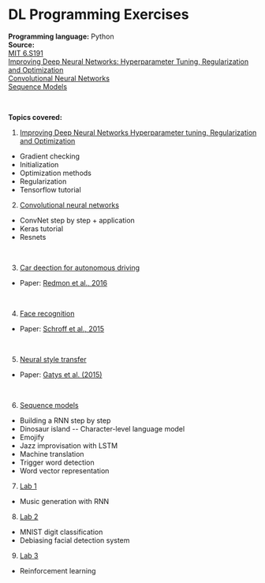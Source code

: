 # DL Programming Exercises <br />

**Programming language:** Python <br />
**Source:** <br /> [MIT 6.S191](http://introtodeeplearning.com/) <br />
[Improving Deep Neural Networks: Hyperparameter Tuning, Regularization and Optimization](https://www.coursera.org/learn/deep-neural-network?specialization=deep-learning) <br />
[Convolutional Neural Networks](https://www.coursera.org/learn/convolutional-neural-networks?specialization=deep-learning) <br />
[Sequence Models](https://www.coursera.org/learn/nlp-sequence-models?specialization=deep-learning) <br />

<br />

**Topics covered:** <br />
1. [Improving Deep Neural Networks Hyperparameter tuning, Regularization and Optimization](https://github.com/jiayinghsu/dl_programming_exercises/tree/main/Improving%20Deep%20Neural%20Networks%20Hyperparameter%20tuning%2C%20Regularization%20and%20Optimization)
- Gradient checking 
- Initialization 
- Optimization methods
- Regularization
- Tensorflow tutorial

2. [Convolutional neural networks](https://github.com/jiayinghsu/dl_programming_exercises/tree/main/Convolutional%20Neural%20Networks)
- ConvNet step by step + application 
- Keras tutorial
- Resnets 
<br />

3. [Car deection for autonomous driving](https://github.com/jiayinghsu/dl_programming_exercises/tree/main/Car%20detection%20for%20Autonomous%20Driving) <br />
- Paper: [Redmon et al., 2016](https://arxiv.org/abs/1506.02640)
<br />

4. [Face recognition](https://github.com/jiayinghsu/dl_programming_exercises/tree/main/Face%20Recognition)
- Paper: [Schroff et al., 2015](https://arxiv.org/pdf/1503.03832.pdf) 
<br />

5. [Neural style transfer](https://github.com/jiayinghsu/dl_programming_exercises/tree/main/Neural%20Style%20Transfer)
- Paper: [Gatys et al. (2015)](https://arxiv.org/abs/1508.06576)
<br />

6. [Sequence models](https://github.com/jiayinghsu/dl_programming_exercises/tree/main/Sequence%20Models)
- Building a RNN step by step
- Dinosaur island -- Character-level language model
- Emojify 
- Jazz improvisation with LSTM
- Machine translation
- Trigger word detection 
- Word vector representation

7. [Lab 1](https://github.com/jiayinghsu/dl_programming_exercises/tree/main/lab1)
- Music generation with RNN

8. [Lab 2](https://github.com/jiayinghsu/dl_programming_exercises/tree/main/lab2)
- MNIST digit classification 
- Debiasing facial detection system

9. [Lab 3](https://github.com/jiayinghsu/dl_programming_exercises/tree/main/lab3)
- Reinforcement learning 
